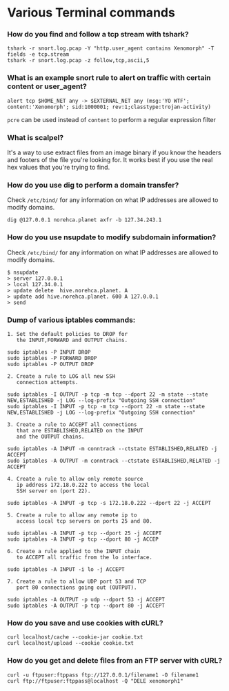 # Various Terminal commands

### How do you find and follow a tcp stream with tshark?
```
tshark -r snort.log.pcap -Y "http.user_agent contains Xenomorph" -T fields -e tcp.stream
tshark -r snort.log.pcap -z follow,tcp,ascii,5
```

### What is an example snort rule to alert on traffic with certain content or user_agent?
```
alert tcp $HOME_NET any -> $EXTERNAL_NET any (msg:'YO WTF'; content:'Xenomorph'; sid:1000001; rev:1;classtype:trojan-activity)
```
`pcre` can be used instead of `content` to perform a regular expression filter

### What is scalpel?
It's a way to use extract files from an image binary if you know the headers and footers of the file you're looking for. It works best if you use the real hex values that you're trying to find.

### How do you use dig to perform a domain transfer?
Check `/etc/bind/` for any information on what IP addresses are allowed to modify domains.
```
dig @127.0.0.1 norehca.planet axfr -b 127.34.243.1
```

### How do you use nsupdate to modify subdomain information?
Check `/etc/bind/` for any information on what IP addresses are allowed to modify domains.
```
$ nsupdate
> server 127.0.0.1
> local 127.34.0.1
> update delete  hive.norehca.planet. A
> update add hive.norehca.planet. 600 A 127.0.0.1
> send
```

### Dump of various iptables commands:
```
1. Set the default policies to DROP for 
   the INPUT,FORWARD and OUTPUT chains.

sudo iptables -P INPUT DROP
sudo iptables -P FORWARD DROP
sudo iptables -P OUTPUT DROP

2. Create a rule to LOG all new SSH 
   connection attempts.
   
sudo iptables -I OUTPUT -p tcp -m tcp --dport 22 -m state --state NEW,ESTABLISHED -j LOG --log-prefix "Outgoing SSH connection"
sudo iptables -I INPUT -p tcp -m tcp --dport 22 -m state --state NEW,ESTABLISHED -j LOG --log-prefix "Outgoing SSH connection"

3. Create a rule to ACCEPT all connections 
   that are ESTABLISHED,RELATED on the INPUT
   and the OUTPUT chains.

sudo iptables -A INPUT -m conntrack --ctstate ESTABLISHED,RELATED -j ACCEPT
sudo iptables -A OUTPUT -m conntrack --ctstate ESTABLISHED,RELATED -j ACCEPT

4. Create a rule to allow only remote source 
   ip address 172.18.0.222 to access the local
   SSH server on (port 22).

sudo iptables -A INPUT -p tcp -s 172.18.0.222 --dport 22 -j ACCEPT

5. Create a rule to allow any remote ip to 
   access local tcp servers on ports 25 and 80.

sudo iptables -A INPUT -p tcp --dport 25 -j ACCEPT
sudo iptables -A INPUT -p tcp --dport 80 -j ACCEP

6. Create a rule applied to the INPUT chain
   to ACCEPT all traffic from the lo interface.

sudo iptables -A INPUT -i lo -j ACCEPT

7. Create a rule to allow UDP port 53 and TCP 
   port 80 connections going out (OUTPUT).

sudo iptables -A OUTPUT -p udp --dport 53 -j ACCEPT
sudo iptables -A OUTPUT -p tcp --dport 80 -j ACCEPT
```

### How do you save and use cookies with cURL?
```
curl localhost/cache --cookie-jar cookie.txt
curl localhost/upload --cookie cookie.txt
```

### How do you get and delete files from an FTP server with cURL?
```
curl -u ftpuser:ftppass ftp://127.0.0.1/filename1 -O filename1
curl ftp://ftpuser:ftppass@localhost -Q "DELE xenomorph1"
```

